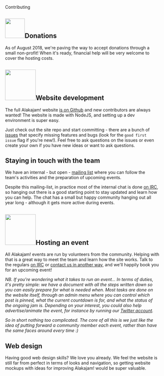 Contributing
## <img src="https://static.alakajam.com/static/images/welcome.png" class="pull-right" height="64" />Donations

As of August 2018, we're paving the way to accept donations through a small non-profit! When it's ready, financial help will be very welcome to cover the hosting costs.

## <img src="https://static.alakajam.com/static/images/docs/code.png" class="pull-right" height="100" />Website development

The full Alakajam! website [is on Github](https://github.com/alakajam-team/alakajam) and new contributors are always wanted! The website is made with NodeJS, and setting up a dev environment is super easy.

Just check out the site repo and start committing - there are a bunch of [issues](https://github.com/alakajam-team/alakajam/issues) that specify missing features and bugs (look for the `good first issue` flag if you're new!). Feel free to ask questions on the issues or even create your own if you have new ideas or want to ask questions.

## Staying in touch with the team

We have an internal - but open - [mailing list](https://groups.google.com/forum/#!forum/alakajam-team) where you can follow the team's activities and the preparation of upcoming events.

Despite this mailing-list, in practice most of the internal chat is done [on IRC](/chat), so hanging out there is a good starting point to stay updated and learn how you can help. The chat has a small but happy community hanging out all year long - although it gets more active during events.

## <img src="https://static.alakajam.com/static/images/docs/sound.png" class="pull-right" height="100" />Hosting an event

All Alakajam! events are run by volunteers from the community. Helping with that is a great way to meet the team and learn how the site works. Talk to the regulars [on IRC](/chat) or [contact us in another way](/docs#contact), and we'll happily book you for an upcoming event!

*NB. If you're wondering what it takes to run an event... In terms of duties, it's pretty simple: we have a document with all the steps written down so you can easily prepare for what is needed when. Most tasks are done on the website itself, through an admin menu where you can control which post is pinned, what the current countdown is for, and what the status of the ongoing jam is. Depending on your interest, you could also help advertise/animate the event, for instance by running our [Twitter account](https://twitter.com/alakajambang).*

*So in short nothing too complicated. The core of all this is  we just like the idea of putting forward a community member each event, rather than have the same faces around every time :)*
## Web design

Having good web design skills? We love you already. We feel the website is still far from perfect in terms of looks and navigation, so getting website mockups with ideas for improving Alakajam! would be super valuable.
